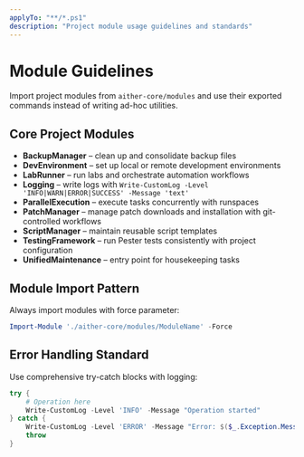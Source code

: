 ```yaml
---
applyTo: "**/*.ps1"
description: "Project module usage guidelines and standards"
---
```


# Module Guidelines

Import project modules from `aither-core/modules` and use their exported commands instead of writing ad-hoc utilities.

## Core Project Modules

- **BackupManager** – clean up and consolidate backup files
- **DevEnvironment** – set up local or remote development environments
- **LabRunner** – run labs and orchestrate automation workflows
- **Logging** – write logs with `Write-CustomLog -Level 'INFO|WARN|ERROR|SUCCESS' -Message 'text'`
- **ParallelExecution** – execute tasks concurrently with runspaces
- **PatchManager** – manage patch downloads and installation with git-controlled workflows
- **ScriptManager** – maintain reusable script templates
- **TestingFramework** – run Pester tests consistently with project configuration
- **UnifiedMaintenance** – entry point for housekeeping tasks

## Module Import Pattern

Always import modules with force parameter:

```powershell
Import-Module './aither-core/modules/ModuleName' -Force
```

## Error Handling Standard

Use comprehensive try-catch blocks with logging:

```powershell
try {
    # Operation here
    Write-CustomLog -Level 'INFO' -Message "Operation started"
} catch {
    Write-CustomLog -Level 'ERROR' -Message "Error: $($_.Exception.Message)"
    throw
}
```
